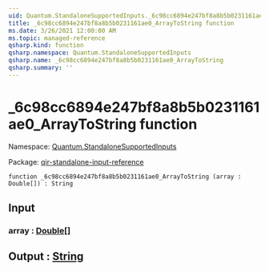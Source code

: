 ```yaml
---
uid: Quantum.StandaloneSupportedInputs._6c98cc6894e247bf8a8b5b0231161ae0_ArrayToString
title: _6c98cc6894e247bf8a8b5b0231161ae0_ArrayToString function
ms.date: 3/26/2021 12:00:00 AM
ms.topic: managed-reference
qsharp.kind: function
qsharp.namespace: Quantum.StandaloneSupportedInputs
qsharp.name: _6c98cc6894e247bf8a8b5b0231161ae0_ArrayToString
qsharp.summary: ''
---
```


# _6c98cc6894e247bf8a8b5b0231161ae0_ArrayToString function

Namespace: [Quantum.StandaloneSupportedInputs](xref:Quantum.StandaloneSupportedInputs)

Package: [qir-standalone-input-reference](https://nuget.org/packages/qir-standalone-input-reference)




```qsharp
function _6c98cc6894e247bf8a8b5b0231161ae0_ArrayToString (array : Double[]) : String
```


## Input

### array : [Double](xref:microsoft.quantum.lang-ref.double)[]





## Output : [String](xref:microsoft.quantum.lang-ref.string)

